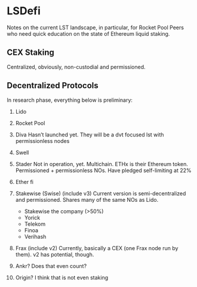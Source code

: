 # LSDefi

Notes on the current LST landscape, in particular, for Rocket Pool Peers who need quick education on the state of Ethereum liquid staking.

## CEX Staking
Centralized, obviously, non-custodial and permissioned.

## Decentralized Protocols
In research phase, everything below is preliminary:

1. Lido
2. Rocket Pool
3. Diva
   Hasn’t launched yet. They will be a dvt focused lst with permissionless nodes
5. Swell
6. Stader
   Not in operation, yet.
  Multichain. ETHx is their Ethereum token.
  Permissioned + permissionless NOs.
  Have pledged self-limiting at 22%
   
8. Ether fi
9. Stakewise (Swise) (include v3)
   Current version is semi-decentralized and permissioned. Shares many of the same NOs as Lido.
   - Stakewise the company (>50%)
   - Yorick
   - Telekom
   - Finoa
   - Verihash
10. Frax (include v2)
    Currently, basically a CEX (one Frax node run by them).
    v2 has potential, though.
12. Ankr? Does that even count?
13. Origin? I think that is not even staking

